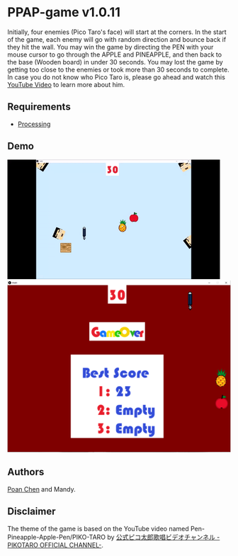 # PPAP-game v1.0.11
Initially, four enemies (Pico Taro's face) will start at the corners. In the start of the game, each enemy will go with random direction and bounce back if they hit the wall. You may win the game by directing the PEN with your mouse cursor to go through the APPLE and PINEAPPLE, and then back to the base (Wooden board) in under 30 seconds. You may lost the game by getting too close to the enemies or took more than 30 seconds to complete. In case you do not know who Pico Taro is, please go ahead and watch this [YouTube Video](https://www.youtube.com/watch?v=0E00Zuayv9Q) to learn more about him.

## Requirements
- [Processing](https://processing.org/download/)

## Demo
![Loading the first image](demo.gif)
![Loading the first image](demo.PNG)

## Authors
[Poan Chen](https://github.com/poanchen) and Mandy.

## Disclaimer
The theme of the game is based on the YouTube video named Pen-Pineapple-Apple-Pen/PIKO-TARO by [公式ピコ太郎歌唱ビデオチャンネル -PIKOTARO OFFICIAL CHANNEL-](https://www.youtube.com/channel/UCKpIOnsk-gcwHXIzuk24ExA).
